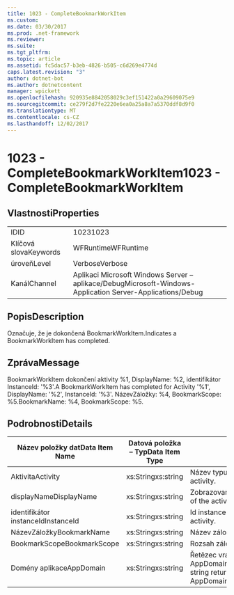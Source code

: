 ```yaml
---
title: 1023 - CompleteBookmarkWorkItem
ms.custom: 
ms.date: 03/30/2017
ms.prod: .net-framework
ms.reviewer: 
ms.suite: 
ms.tgt_pltfrm: 
ms.topic: article
ms.assetid: fc5dac57-b3eb-4826-b505-c6d269e4774d
caps.latest.revision: "3"
author: dotnet-bot
ms.author: dotnetcontent
manager: wpickett
ms.openlocfilehash: 920935e8842058029c3ef151422a0a29609075e9
ms.sourcegitcommit: ce279f2d7fe2220e6ea0a25a8a7a5370ddf8d9f0
ms.translationtype: MT
ms.contentlocale: cs-CZ
ms.lasthandoff: 12/02/2017
---
```

# <a name="1023---completebookmarkworkitem"></a><span data-ttu-id="bac61-102">1023 - CompleteBookmarkWorkItem</span><span class="sxs-lookup"><span data-stu-id="bac61-102">1023 - CompleteBookmarkWorkItem</span></span>
## <a name="properties"></a><span data-ttu-id="bac61-103">Vlastnosti</span><span class="sxs-lookup"><span data-stu-id="bac61-103">Properties</span></span>  
  
|||  
|-|-|  
|<span data-ttu-id="bac61-104">ID</span><span class="sxs-lookup"><span data-stu-id="bac61-104">ID</span></span>|<span data-ttu-id="bac61-105">1023</span><span class="sxs-lookup"><span data-stu-id="bac61-105">1023</span></span>|  
|<span data-ttu-id="bac61-106">Klíčová slova</span><span class="sxs-lookup"><span data-stu-id="bac61-106">Keywords</span></span>|<span data-ttu-id="bac61-107">WFRuntime</span><span class="sxs-lookup"><span data-stu-id="bac61-107">WFRuntime</span></span>|  
|<span data-ttu-id="bac61-108">úroveň</span><span class="sxs-lookup"><span data-stu-id="bac61-108">Level</span></span>|<span data-ttu-id="bac61-109">Verbose</span><span class="sxs-lookup"><span data-stu-id="bac61-109">Verbose</span></span>|  
|<span data-ttu-id="bac61-110">Kanál</span><span class="sxs-lookup"><span data-stu-id="bac61-110">Channel</span></span>|<span data-ttu-id="bac61-111">Aplikaci Microsoft Windows Server – aplikace/Debug</span><span class="sxs-lookup"><span data-stu-id="bac61-111">Microsoft-Windows-Application Server-Applications/Debug</span></span>|  
  
## <a name="description"></a><span data-ttu-id="bac61-112">Popis</span><span class="sxs-lookup"><span data-stu-id="bac61-112">Description</span></span>  
 <span data-ttu-id="bac61-113">Označuje, že je dokončená BookmarkWorkItem.</span><span class="sxs-lookup"><span data-stu-id="bac61-113">Indicates a BookmarkWorkItem has completed.</span></span>  
  
## <a name="message"></a><span data-ttu-id="bac61-114">Zpráva</span><span class="sxs-lookup"><span data-stu-id="bac61-114">Message</span></span>  
 <span data-ttu-id="bac61-115">BookmarkWorkItem dokončení aktivity %1, DisplayName: %2, identifikátor InstanceId: '%3'.</span><span class="sxs-lookup"><span data-stu-id="bac61-115">A BookmarkWorkItem has completed for Activity '%1', DisplayName: '%2', InstanceId: '%3'.</span></span> <span data-ttu-id="bac61-116">NázevZáložky: %4, BookmarkScope: %5.</span><span class="sxs-lookup"><span data-stu-id="bac61-116">BookmarkName: %4, BookmarkScope: %5.</span></span>  
  
## <a name="details"></a><span data-ttu-id="bac61-117">Podrobnosti</span><span class="sxs-lookup"><span data-stu-id="bac61-117">Details</span></span>  
  
|<span data-ttu-id="bac61-118">Název položky dat</span><span class="sxs-lookup"><span data-stu-id="bac61-118">Data Item Name</span></span>|<span data-ttu-id="bac61-119">Datová položka – Typ</span><span class="sxs-lookup"><span data-stu-id="bac61-119">Data Item Type</span></span>|<span data-ttu-id="bac61-120">Popis</span><span class="sxs-lookup"><span data-stu-id="bac61-120">Description</span></span>|  
|--------------------|--------------------|-----------------|  
|<span data-ttu-id="bac61-121">Aktivita</span><span class="sxs-lookup"><span data-stu-id="bac61-121">Activity</span></span>|<span data-ttu-id="bac61-122">xs:String</span><span class="sxs-lookup"><span data-stu-id="bac61-122">xs:string</span></span>|<span data-ttu-id="bac61-123">Název typu aktivity.</span><span class="sxs-lookup"><span data-stu-id="bac61-123">The type name of the activity.</span></span>|  
|<span data-ttu-id="bac61-124">displayName</span><span class="sxs-lookup"><span data-stu-id="bac61-124">DisplayName</span></span>|<span data-ttu-id="bac61-125">xs:String</span><span class="sxs-lookup"><span data-stu-id="bac61-125">xs:string</span></span>|<span data-ttu-id="bac61-126">Zobrazovaný název aktivity.</span><span class="sxs-lookup"><span data-stu-id="bac61-126">The display name of the activity.</span></span>|  
|<span data-ttu-id="bac61-127">identifikátor instanceId</span><span class="sxs-lookup"><span data-stu-id="bac61-127">InstanceId</span></span>|<span data-ttu-id="bac61-128">xs:String</span><span class="sxs-lookup"><span data-stu-id="bac61-128">xs:string</span></span>|<span data-ttu-id="bac61-129">Id instance aktivity.</span><span class="sxs-lookup"><span data-stu-id="bac61-129">The instance id of the activity.</span></span>|  
|<span data-ttu-id="bac61-130">NázevZáložky</span><span class="sxs-lookup"><span data-stu-id="bac61-130">BookmarkName</span></span>|<span data-ttu-id="bac61-131">xs:String</span><span class="sxs-lookup"><span data-stu-id="bac61-131">xs:string</span></span>|<span data-ttu-id="bac61-132">Název záložky</span><span class="sxs-lookup"><span data-stu-id="bac61-132">The name of the bookmark.</span></span>|  
|<span data-ttu-id="bac61-133">BookmarkScope</span><span class="sxs-lookup"><span data-stu-id="bac61-133">BookmarkScope</span></span>|<span data-ttu-id="bac61-134">xs:String</span><span class="sxs-lookup"><span data-stu-id="bac61-134">xs:string</span></span>|<span data-ttu-id="bac61-135">Rozsah záložky.</span><span class="sxs-lookup"><span data-stu-id="bac61-135">The scope of the bookmark.</span></span>|  
|<span data-ttu-id="bac61-136">Domény aplikace</span><span class="sxs-lookup"><span data-stu-id="bac61-136">AppDomain</span></span>|<span data-ttu-id="bac61-137">xs:String</span><span class="sxs-lookup"><span data-stu-id="bac61-137">xs:string</span></span>|<span data-ttu-id="bac61-138">Řetězec vrácený AppDomain.CurrentDomain.FriendlyName.</span><span class="sxs-lookup"><span data-stu-id="bac61-138">The string returned by AppDomain.CurrentDomain.FriendlyName.</span></span>|
